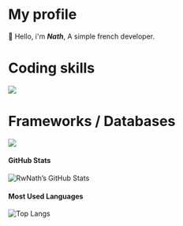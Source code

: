 # My profile
👋 Hello, i'm ***Nath***, A simple french developer. 
# Coding skills
<a href="#">[![](https://skillicons.dev/icons?i=js,nodejs,html,css&theme=dark)](https://github.com/RwNath)</a>
# Frameworks / Databases
<a href="#">[![](https://skillicons.dev/icons?i=nextjs,react,tailwind,discordjs,mongodb&theme=dark)](https://github.com/RwNath)</a>

#### **GitHub Stats**
![RwNath’s GitHub Stats](https://github-readme-stats.vercel.app/api?username=rwnath&show_icons=true&theme=radical&hide_border=true)

#### **Most Used Languages**
![Top Langs](https://github-readme-stats.vercel.app/api/top-langs/?username=rwnath&layout=compact&theme=radical&hide_border=true)
